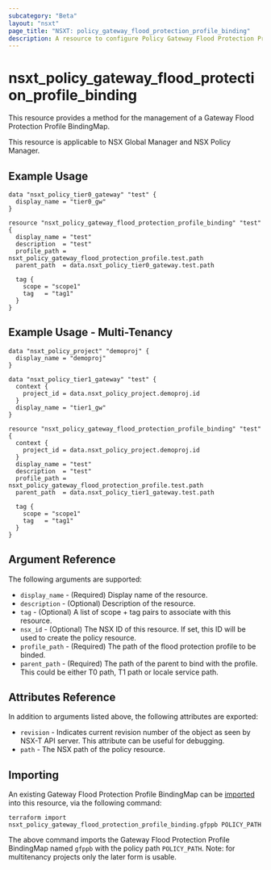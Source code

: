 ```yaml
---
subcategory: "Beta"
layout: "nsxt"
page_title: "NSXT: policy_gateway_flood_protection_profile_binding"
description: A resource to configure Policy Gateway Flood Protection Profile BindingMap on NSX Policy manager.
---
```


# nsxt_policy_gateway_flood_protection_profile_binding

This resource provides a method for the management of a Gateway Flood Protection Profile BindingMap.

This resource is applicable to NSX Global Manager and NSX Policy Manager.

## Example Usage

```hcl
data "nsxt_policy_tier0_gateway" "test" {
  display_name = "tier0_gw"
}

resource "nsxt_policy_gateway_flood_protection_profile_binding" "test" {
  display_name = "test"
  description  = "test"
  profile_path = nsxt_policy_gateway_flood_protection_profile.test.path
  parent_path  = data.nsxt_policy_tier0_gateway.test.path

  tag {
    scope = "scope1"
    tag   = "tag1"
  }
}
```

## Example Usage - Multi-Tenancy

```hcl
data "nsxt_policy_project" "demoproj" {
  display_name = "demoproj"
}

data "nsxt_policy_tier1_gateway" "test" {
  context {
    project_id = data.nsxt_policy_project.demoproj.id
  }
  display_name = "tier1_gw"
}

resource "nsxt_policy_gateway_flood_protection_profile_binding" "test" {
  context {
    project_id = data.nsxt_policy_project.demoproj.id
  }
  display_name = "test"
  description  = "test"
  profile_path = nsxt_policy_gateway_flood_protection_profile.test.path
  parent_path  = data.nsxt_policy_tier1_gateway.test.path

  tag {
    scope = "scope1"
    tag   = "tag1"
  }
}
```

## Argument Reference

The following arguments are supported:

* `display_name` - (Required) Display name of the resource.
* `description` - (Optional) Description of the resource.
* `tag` - (Optional) A list of scope + tag pairs to associate with this resource.
* `nsx_id` - (Optional) The NSX ID of this resource. If set, this ID will be used to create the policy resource.
* `profile_path` - (Required) The path of the flood protection profile to be binded.
* `parent_path` - (Required) The path of the parent to bind with the profile. This could be either T0 path, T1 path or locale service path.

## Attributes Reference

In addition to arguments listed above, the following attributes are exported:

* `revision` - Indicates current revision number of the object as seen by NSX-T API server. This attribute can be useful for debugging.
* `path` - The NSX path of the policy resource.

## Importing

An existing Gateway Flood Protection Profile BindingMap can be [imported][docs-import] into this resource, via the following command:

[docs-import]: https://www.terraform.io/cli/import

```
terraform import nsxt_policy_gateway_flood_protection_profile_binding.gfppb POLICY_PATH
```
The above command imports the Gateway Flood Protection Profile BindingMap named `gfppb` with the policy path `POLICY_PATH`.
Note: for multitenancy projects only the later form is usable.
